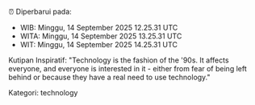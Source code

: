 ⏰ Diperbarui pada:
- WIB: Minggu, 14 September 2025 12.25.31 UTC
- WITA: Minggu, 14 September 2025 13.25.31 UTC
- WIT: Minggu, 14 September 2025 14.25.31 UTC

Kutipan Inspiratif:
"Technology is the fashion of the '90s. It affects everyone, and everyone is interested in it - either from fear of being left behind or because they have a real need to use technology."


Kategori: technology

